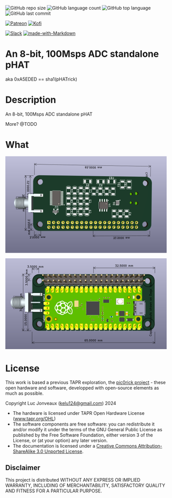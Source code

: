 ![GitHub repo size](https://img.shields.io/github/repo-size/kelu124/0xa5eded?style=plastic)
![GitHub language count](https://img.shields.io/github/languages/count/kelu124/0xa5eded?style=plastic)
![GitHub top language](https://img.shields.io/github/languages/top/kelu124/0xa5eded?style=plastic)
![GitHub last commit](https://img.shields.io/github/last-commit/kelu124/0xa5eded?color=red&style=plastic)

[![Patreon](https://img.shields.io/badge/patreon-donate-orange.svg)](https://www.patreon.com/kelu124) 
[![Kofi](https://badgen.net/badge/icon/kofi?icon=kofi&label)](https://ko-fi.com/G2G81MT0G)

[![Slack](https://badgen.net/badge/icon/slack?icon=slack&label)](https://join.slack.com/t/usdevkit/shared_invite/zt-2g501obl-z53YHyGOOMZjeCXuXzjZow)
[![made-with-Markdown](https://img.shields.io/badge/Made%20with-Markdown-1f425f.svg)](http://commonmark.org)



# An 8-bit, 100Msps ADC standalone pHAT

aka 0xA5EDED == sha1(pHATrick)

# Description

An 8-bit, 100Msps ADC standalone pHAT

More? @TODO

# What

![](top.png)

![](bot.png)


# License

This work is based a previous TAPR exploration, the [pic0rick project](https://github.com/kelu124/pic0rick/) - these open hardware and software, developped with open-source elements as much as possible.

Copyright Luc Jonveaux (kelu124@gmail.com) 2024

* The hardware is licensed under TAPR Open Hardware License (www.tapr.org/OHL)
* The software components are free software: you can redistribute it and/or modify it under the terms of the GNU General Public License as published by the Free Software Foundation, either version 3 of the License, or (at your option) any later version.
* The documentation is licensed under a [Creative Commons Attribution-ShareAlike 3.0 Unported License](http://creativecommons.org/licenses/by-sa/3.0/).


## Disclaimer

This project is distributed WITHOUT ANY EXPRESS OR IMPLIED WARRANTY, INCLUDING OF MERCHANTABILITY, SATISFACTORY QUALITY AND FITNESS FOR A PARTICULAR PURPOSE. 


